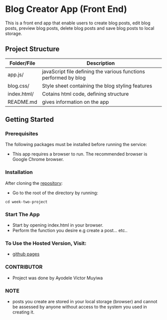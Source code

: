 # Blog Creator App (Front End)

This is a front end app that enable users to create blog posts, edit blog posts, preview blog posts, delete blog posts and save blog posts to local storage.

## Project Structure

|  Folder/File |  Description |
|---|---|
|  app.js/ | javaScript file defining the various functions performed by blog |
|  blog.css/ | Style sheet containing the blog styling features  |
|  index.html/ | Cotains html code, defining structure |
|  README.md | gives information on the app  |


## Getting Started

### Prerequisites

The following packages must be installed before running the service:

- This app requires a browser to run. The recommended browser is Google Chrome browser.

### Installation

After cloning the [repository](https://github.com/ayodelevm/week-two-project.git):

- Go to the root of the directory by running:
```
cd week-two-project
```

### Start The App

- Start by opening index.html in your browser.
- Perform the function you desire e.g create a post... etc..

### To Use the Hosted Version, Visit:

- [github pages](https://ayodelevm.github.io/week-two-project/)

### CONTRIBUTOR

- Project was done by Ayodele Victor Muyiwa

### NOTE

- posts you create are stored in your local storage (browser) and cannot be assessed by anyone without access to the system you used in creating it.

